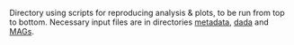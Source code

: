 Directory using scripts for reproducing analysis & plots, to be run from top to bottom. Necessary input files are in directories [metadata](../metadata), [dada](../dada) and [MAGs](../MAGs).


